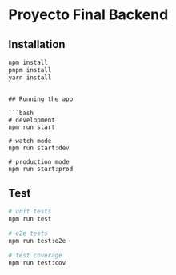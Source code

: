 # Proyecto Final Backend

## Installation

```bash
npm install
pnpm install
yarn install
```

````

## Running the app

```bash
# development
npm run start

# watch mode
npm run start:dev

# production mode
npm run start:prod
````

## Test

```bash
# unit tests
npm run test

# e2e tests
npm run test:e2e

# test coverage
npm run test:cov
```
